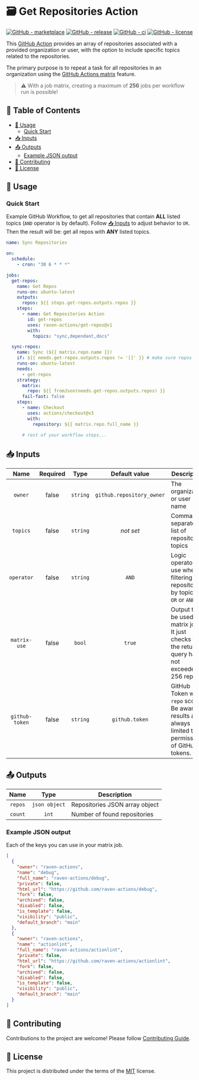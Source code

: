 # 🗃️ Get Repositories Action

[![GitHub - marketplace](https://img.shields.io/badge/marketplace-get--repositories-blue?logo=github&style=flat-square)](https://github.com/marketplace/actions/get-repositories)
[![GitHub - release](https://img.shields.io/github/v/release/raven-actions/get-repos?style=flat-square)](https://github.com/raven-actions/get-repos/releases/latest)
[![GitHub - ci](https://img.shields.io/github/actions/workflow/status/raven-actions/get-repos/ci.yml?logo=github&label=CI&style=flat-square&branch=main&event=push)](https://github.com/raven-actions/get-repos/actions/workflows/ci.yml?query=branch%3Amain+event%3Apush)
[![GitHub - license](https://img.shields.io/github/license/raven-actions/get-repos?style=flat-square)](https://github.com/raven-actions/get-repos/blob/main/LICENSE)

This [GitHub Action](https://github.com/features/actions) provides an array of repositories associated with a provided organization or user, with the option to include specific topics related to the repositories.

The primary purpose is to repeat a task for all repositories in an organization using the [GitHub Actions matrix](https://docs.github.com/en/actions/using-jobs/using-a-matrix-for-your-jobs) feature.

> ⚠️ With a job matrix, creating a maximum of **256** jobs per workflow run is possible!

## 📃 Table of Contents <!-- omit in toc -->

- [🤔 Usage](#-usage)
  - [Quick Start](#quick-start)
- [📥 Inputs](#-inputs)
- [📤 Outputs](#-outputs)
  - [Example JSON output](#example-json-output)
- [👥 Contributing](#-contributing)
- [📄 License](#-license)

## 🤔 Usage

### Quick Start

Example GitHub Workflow, to get all repositories that contain **ALL** listed topics (`AND` operator is by default). Follow [📥 Inputs](#-inputs) to adjust behavior to `OR`. Then the result will be: get all repos with **ANY** listed topics.

```yaml
name: Sync Repositories

on:
  schedule:
    - cron: "30 6 * * *"

jobs:
  get-repos:
    name: Get Repos
    runs-on: ubuntu-latest
    outputs:
      repos: ${{ steps.get-repos.outputs.repos }}
    steps:
      - name: Get Repositories Action
        id: get-repos
        uses: raven-actions/get-repos@v1
        with:
          topics: "sync,dependant,docs"

  sync-repos:
    name: Sync (${{ matrix.repo.name }})
    if: ${{ needs.get-repos.outputs.repos != '[]' }} # make sure repos exist
    runs-on: ubuntu-latest
    needs:
      - get-repos
    strategy:
      matrix:
        repo: ${{ fromJson(needs.get-repos.outputs.repos) }}
      fail-fast: false
    steps:
      - name: Checkout
        uses: actions/checkout@v3
        with:
          repository: ${{ matrix.repo.full_name }}

      # rest of your workflow steps...
```

## 📥 Inputs

|      Name      | Required |   Type   |       Default value       | Description                                                                                          |
|:--------------:|:--------:|:--------:|:-------------------------:|------------------------------------------------------------------------------------------------------|
|    `owner`     |  false   | `string` | `github.repository_owner` | The organization or user name                                                                        |
|    `topics`    |  false   | `string` |         _not set_         | Comma-separated list of repository topics                                                            |
|   `operator`   |  false   | `string` |           `AND`           | Logic operator to use when filtering repositories by topics, `OR` or `AND`                           |
|  `matrix-use`  |  false   |  `bool`  |          `true`           | Output to be used in matrix job? It just checks that the returned query has not exceeded 256 repos.  |
| `github-token` |  false   | `string` |      `github.token`       | GitHub Token with `repo` scope. Be aware results are always limited to permissions of GitHub tokens. |

## 📤 Outputs

|  Name   |     Type      | Description                    |
|:-------:|:-------------:|--------------------------------|
| `repos` | `json object` | Repositories JSON array object |
| `count` |     `int`     | Number of found repositories   |

### Example JSON output

Each of the keys you can use in your matrix job.

```json
[
  {
    "owner": "raven-actions",
    "name": "debug",
    "full_name": "raven-actions/debug",
    "private": false,
    "html_url": "https://github.com/raven-actions/debug",
    "fork": false,
    "archived": false,
    "disabled": false,
    "is_template": false,
    "visibility": "public",
    "default_branch": "main"
  },
  {
    "owner": "raven-actions",
    "name": "actionlint",
    "full_name": "raven-actions/actionlint",
    "private": false,
    "html_url": "https://github.com/raven-actions/actionlint",
    "fork": false,
    "archived": false,
    "disabled": false,
    "is_template": false,
    "visibility": "public",
    "default_branch": "main"
  }
]
```

## 👥 Contributing

Contributions to the project are welcome! Please follow [Contributing Guide](https://github.com/raven-actions/get-repos/blob/main/.github/CONTRIBUTING.md).

## 📄 License

This project is distributed under the terms of the [MIT](https://github.com/raven-actions/get-repos/blob/main/LICENSE) license.
